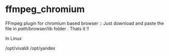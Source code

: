 # ffmpeg_chromium
FFmpeg plugin for chromium based browser :: Just download and paste the file in *path*/browser/lib folder . Thats it !!


In Linux 

/opt/vivaldi
/opt/yandex
